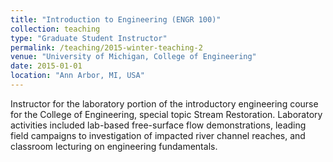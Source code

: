 ```yaml
---
title: "Introduction to Engineering (ENGR 100)"
collection: teaching
type: "Graduate Student Instructor"
permalink: /teaching/2015-winter-teaching-2
venue: "University of Michigan, College of Engineering"
date: 2015-01-01
location: "Ann Arbor, MI, USA"
---
```


Instructor for the laboratory portion of the introductory engineering course for the College of Engineering, special topic Stream Restoration. 
Laboratory activities included lab-based free-surface flow demonstrations, leading field campaigns to investigation of impacted river channel reaches, and classroom lecturing on engineering fundamentals.